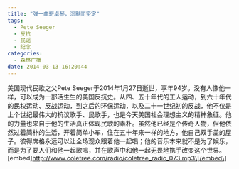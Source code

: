 ```yaml
---
title: "弹一曲班卓琴，沉默而坚定"
tags:
  - Pete Seeger
  - 反抗
  - 民谣
  - 纪念
categories:
  - 森林广播
date: 2014-03-13 16:20:44
---
```


美国现代民歌之父Pete Seeger于2014年1月27日逝世，享年94岁。没有人像他一样，可以成为一部活生生的美国反抗史。从四、五十年代的工人运动，到六十年代的民权运动、反战运动，到之后的环保运动，以及二十一世纪初的反战，他不仅是上个世纪最伟大的抗议歌手、民歌手，也是今天美国社会理想主义的精神象征。他的力量也来自于他的生活真正体现民歌的素朴。虽然他已经是个传奇人物，但他依然过着简朴的生活，开着简单小车，住在五十年来一样的地方，他自己双手盖的屋子。彼得席格永远可以让全场观众跟着他一起唱；他的音乐本来就不是为了娱乐，而是为了要人们和他一起歌唱，并在歌声中和他一起无畏地携手改变这个世界。   \[embed\]http://www.coletree.com/radio/coletree_radio_073.mp3\[/embed\]
